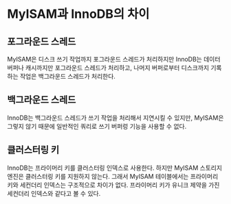 # MyISAM과 InnoDB의 차이

## 포그라운드 스레드

MyISAM은 디스크 쓰기 작업까지 포그라운드 스레드가 처리하지만 InnoDB는 데이터 버퍼나 캐시까지만 포그라운드 스레드가 처리하고, 나머지 버퍼로부터 디스크까지 기록하는 작업은 백그라운드 스레드가 처리한다.

## 백그라운드 스레드

InnoDB는 백그라운드 스레드가 쓰기 작업을 처리해서 지연시킬 수 있지만, MyISAM은 그렇지 않기 때문에 일반적인 쿼리로 쓰기 버퍼렁 기능을 사용할 수 없다.

## 클러스터링 키

InnoDB는 프라이머리 키를 클러스터링 인덱스로 사용한다. 하지만 MyISAM 스토리지 엔진은 클러스터링 키를 지원하지 않는다. 그래서 MyISAM 테이블에서는 프라이머리 키와 세컨더리 인덱스는 구조적으로 차이가 없다. 프라이머리 키가 유니크 제약을 가진 세컨더리 인덱스와 같다고 볼 수 있다. 